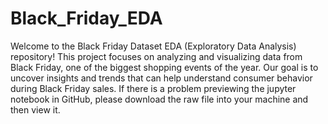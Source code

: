 # Black_Friday_EDA
Welcome to the Black Friday Dataset EDA (Exploratory Data Analysis) repository! This project focuses on analyzing and visualizing data from Black Friday, one of the biggest shopping events of the year. Our goal is to uncover insights and trends that can help understand consumer behavior during Black Friday sales.
If there is a problem previewing the jupyter notebook in GitHub, please download the raw file into your machine and then view it.
